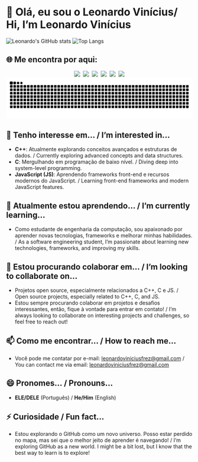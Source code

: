 ﻿# 👋 Olá, eu sou o Leonardo Vinícius/ Hi, I’m Leonardo Vinícius 

![Leonardo's GitHub stats](https://github-readme-stats.vercel.app/api?username=devfleo&show_icons=true&theme=github_dark)
![Top Langs](https://github-readme-stats.vercel.app/api/top-langs/?username=devfleo&layout=compact&theme=github_dark)

## 🌐 Me encontra por aqui:
<div style="display: flex; flex-wrap: wrap; gap: 8px; align-items: center; justify-content: center;">

<!-- LinkedIn -->
<a href="https://www.linkedin.com/in/leonardo-vinicius-de-oliveira-frez/" target="_blank">
  <img src="https://img.shields.io/badge/Olhe%20esse%20bot%C3%A3o-LinkedIn-0A66C2?style=for-the-badge&logo=linkedin&logoColor=white"/>
</a>

<!-- Workana -->
<a href="https://www.workana.com/freelancer/69edc4cdafbb1764ceb1d8cc7c1fa325" target="_blank">
  <img src="https://img.shields.io/badge/Precisa%20de%20um%20freela%20%3F-Workana-0C1A36?style=for-the-badge&logo=freelancer&logoColor=white"/>
</a>

<!-- Email -->
<a href="mailto:Leonardoviniciusfrez@gmail.com" target="_blank">
  <img src="https://img.shields.io/badge/Meu%20email-Gmail-D14836?style=for-the-badge&logo=gmail&logoColor=white"/>
</a>

<!-- GitHub -->
<a href="https://github.com/devfleo" target="_blank">
  <img src="https://img.shields.io/badge/GitHub-24292E?style=for-the-badge&logo=github&logoColor=white"/>
</a>

<!-- DIO.me -->
<a href="https://www.dio.me/users/leonardoviniciusfrez" target="_blank">
  <img src="https://img.shields.io/badge/DIO.me-black?style=for-the-badge&logoColor=white"/>
</a>

<!-- Discord (placeholder, coloque seu link real!) -->

<!-- Facebook -->
<a href="https://www.facebook.com/leonardoviniciusde.oliveirafrez/" target="_blank">
  <img src="https://img.shields.io/badge/Facebook-1877F2?style=for-the-badge&logo=facebook&logoColor=white"/>
</a>

</div>




<div align=center>
<img src="https://raw.githubusercontent.com/devfleo/devfleo/output/snake.svg" alt="Snake animation" />
</div>

## 👀 Tenho interesse em... / I’m interested in...
- **C++**: Atualmente explorando conceitos avançados e estruturas de dados. / Currently exploring advanced concepts and data structures.
- **C**: Mergulhando em programação de baixo nível. / Diving deep into system-level programming.
- **JavaScript (JS)**: Aprendendo frameworks front-end e recursos modernos do JavaScript. / Learning front-end frameworks and modern JavaScript features.

## 🌱 Atualmente estou aprendendo... / I’m currently learning...
- Como estudante de engenharia da computação, sou apaixonado por aprender novas tecnologias, frameworks e melhorar minhas habilidades. / As a software engineering student, I’m passionate about learning new technologies, frameworks, and improving my skills.

## 💞️ Estou procurando colaborar em... / I’m looking to collaborate on...
- Projetos open source, especialmente relacionados a C++, C e JS. / Open source projects, especially related to C++, C, and JS.
- Estou sempre procurando colaborar em projetos e desafios interessantes, então, fique à vontade para entrar em contato! / I’m always looking to collaborate on interesting projects and challenges, so feel free to reach out!

## 📫 Como me encontrar... / How to reach me...
- Você pode me contatar por e-mail: [leonardoviniciusfrez@gmail.com](mailto:leonardoviniciusfrez@gmail.com) / You can contact me via email: [leonardoviniciusfrez@gmail.com](mailto:leonardoviniciusfrez@gmail.com)


## 😄 Pronomes... / Pronouns...
- **ELE/DELE** (Português) / **He/Him** (English)

## ⚡ Curiosidade / Fun fact...
- Estou explorando o GitHub como um novo universo. Posso estar perdido no mapa, mas sei que o melhor jeito de aprender é navegando! / I’m exploring GitHub as a new world. I might be a bit lost, but I know that the best way to learn is to explore!
